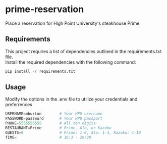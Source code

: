 # prime-reservation

Place a reservation for High Point University's steakhouse Prime

## Requirements

This project requires a list of dependencies outlined in the requirements.txt file.  
Install the required dependencies with the following command:

```bash
pip install -r requirements.txt
```

## Usage

Modify the options in the .env file to utilize your credentials and preferrences

```py
USERNAME=mburton        # Your HPU username
PASSWORD=password       # Your HPU passport
PHONE=5555555555        # All ten digits
RESTAURANT=Prime        # Prime, Alo, or Kazoku
GUESTS=6                # Prime: 1-6, Alo: 1-4, Kazoku: 1-10
TIME=                   # 16:3 - 20:30
```

